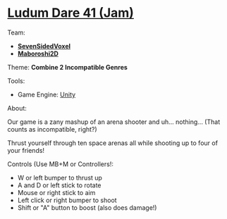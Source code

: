 # [Ludum Dare 41 (Jam)](https://ldjam.com/events/ludum-dare/41/)

Team:
- [**SevenSidedVoxel**](https://github.com/sevensidedvoxel)
- [**Maboroshi2D**](https://github.com/maboroshi2d)

Theme:
**Combine 2 Incompatible Genres**

Tools:
- Game Engine: [Unity](https://unity3d.com/)

About:

Our game is a zany mashup of an arena shooter and uh... nothing... (That counts as incompatible, right?)

Thrust yourself through ten space arenas all while shooting up to four of your friends!

Controls (Use MB+M or Controllers!:
- W or left bumper to thrust up
- A and D or left stick to rotate
- Mouse or right stick to aim
- Left click or right bumper to shoot
- Shift or "A" button to boost (also does damage!)